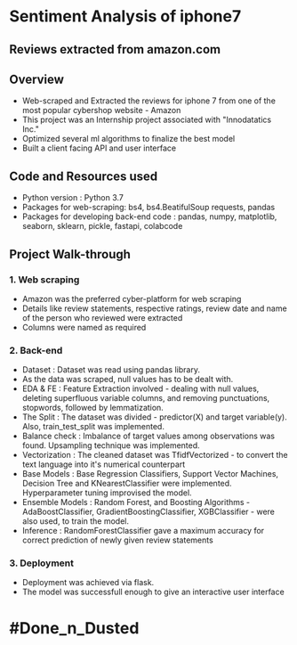 # Sentiment Analysis of iphone7
## Reviews extracted from amazon.com

## Overview
* Web-scraped and Extracted the reviews for iphone 7 from one of the most popular cybershop website - Amazon
* This project was an Internship project associated with "Innodatatics Inc."
* Optimized several ml algorithms to finalize the best model
* Built a client facing API and user interface

## Code and Resources used
* Python version : Python 3.7
* Packages for web-scraping: bs4, bs4.BeatifulSoup requests, pandas
* Packages for developing back-end code : pandas, numpy, matplotlib, seaborn, sklearn, pickle, fastapi, colabcode

## Project Walk-through

### 1. Web scraping
* Amazon was the preferred cyber-platform for web scraping
* Details like review statements, respective ratings, review date and name of the person who reviewed were extracted
* Columns were named as required

### 2. Back-end
* Dataset : Dataset was read using pandas library.
* As the data was scraped, null values has to be dealt with. 
* EDA & FE : Feature Extraction involved - dealing with null values, deleting superfluous variable columns, and removing punctuations, stopwords, followed by lemmatization.
* The Split : The dataset was divided - predictor(X) and target variable(y). Also, train_test_split was implemented.
* Balance check : Imbalance of target values among observations was found. Upsampling technique was implemented.
* Vectorization : The cleaned dataset was TfidfVectorized - to convert the text language into it's numerical counterpart
* Base Models : Base Regression Classifiers, Support Vector Machines, Decision Tree and KNearestClassifier were implemented. Hyperparameter tuning improvised the model.
* Ensemble Models : Random Forest, and Boosting Algorithms - AdaBoostClassifier, GradientBoostingClassifier, XGBClassifier - were also used, to train the model.
* Inference : RandomForestClassifier gave a maximum accuracy for correct prediction of newly given review statements

### 3. Deployment
* Deployment was achieved via flask.
* The model was successfull enough to give an interactive user interface


# #Done_n_Dusted

